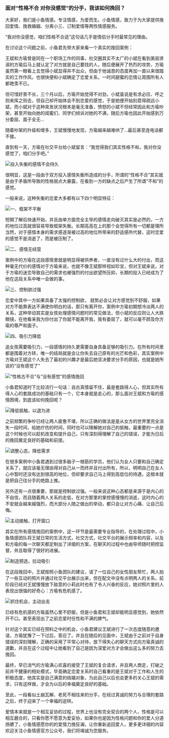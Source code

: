 ### 面对“性格不合 对你没感觉”的分手，我该如何挽回？

大家好，我们是小鱼情感。专注情感，为爱而生。小鱼情感，致力于为大家提供挽回爱情、挽救婚姻、分离小三、订制爱情等两性情感服务。

“我对你没感觉，咱们性格不合适”这句话几乎是情侣分手时最常见的理由。

在讨论这个问题之前，小鱼君先带大家来看一个真实的挽回案例：

王斌和方瑜曾是同在一个职场工作的同事，社交圈其实不太广的小斌在看到美丽贤淑的方瑜后马上就认定了对方就是自己要找的人，随后便展开了热烈的攻势，方瑜虽然第一眼看上去觉得小斌显得并不出众，但由于他诚恳的态度再加一直以来很踏实的工作作风，也很快便和小斌确定了恋爱关系，一时间甜蜜的恋情让周围所有人都艳羡不已。

但可惜好景不长，三个月以后，方瑜开始觉得不对劲，小斌虽说是有求必应、呼之则来挥之则去，但自己却开始体会不到恋爱的感觉，于是她便开始刻意得疏远小斌，而小斌对于这种突发状况根本是毫无准备，愤怒的小斌不但经常因此和方瑜吵架，甚至开始向她的闺蜜们、同学们倾诉对她的不满，随后方瑜也因此开始感到万分委屈、面子全无...

随着吵架的升级和增多，王斌慢慢地发现，方瑜越来越难哄了...最后甚至连电话都不接。

直到有一天，方瑜在社交平台给小斌留言：“我觉得我们其实性格不和，我对你没感觉了，咱们分手吧。”

![投入失衡的感情不会持久](/images/articles/a3/a3_1/image1.png "投入失衡的感情不会持久")

很明显，这是一段由于双方投入感情失衡所造成的分手，所谓的“性格不合”其实就是由于矛盾所导致的性格弱点大暴露，在看到一方的缺点之后产生了所谓“不和”的感觉。

一般来说，这种失衡的恋爱大多都有以下四个明显特征：

![一、框架不平衡](/images/articles/a3/a3_1/image2.png "一、框架不平衡")

短期了解后快速开始，并且由单方面完全主导的感情走向破灭其实是必然的，一方的地位过高就很容易导致框架失衡。长期高高在上的那个会觉得所有一切都是理所当然，对于感情本身的需求感逐渐被过高的地位所带来的舒适感所代替，这时恋爱的感觉不是消逝了，而是被压制了。

![二、感情无经营](/images/articles/a3/a3_1/image3.png "二、感情无经营")

案例中的方瑜在这段感情里就是明显得被供养者，一直没有过什么大的付出，而这种毫无代价的感情对于方瑜来说，也就不像王斌那样视如珍宝，但对王斌来说，对于方瑜的迷恋导致自己的需求也被强烈的付出欲望所压抑，长期的投入已经成为了他在这段关系中唯一会做的事。

![三、控制欲过强](/images/articles/a3/a3_1/image4.png "三、控制欲过强")

恋爱中其中一方如果具备了太强的控制欲， 就势必会让对方感觉到不舒服，如果对方不能靠表达不满使你明白的话，那只有离开你，案例中方瑜初期想冷淡两人的关系，这种举动其实是女孩处理感情问题时的常见做法，但小斌的反应则让人大跌眼镜，在他看来我为你付出了你就不能离开我，我有委屈了，就可以毫不顾及你方瑜的尊严和面子。

![四、吸引力降低](/images/articles/a3/a3_1/image5.png "四、吸引力降低")

追女孩需要吸引力，一段感情的持久更需要自身具备足够的吸引力。在所有时间里都是围着对方转，唯一的结局就是会让你失去自己原有的光芒和色彩，其实案例中方瑜对王斌这个人失去了最初的兴趣才是最后她坚决要求分手的原因，也就是她所说的“没有感觉了”

![“性格古不合”与“没有感觉”的感情挽回](/images/articles/a3/a3_1/image6.png "“性格不合”与“没有感觉”的感情挽回")

小鱼君知道时下比较流行一句话：自古真情留不住，最是套路得人心，但其实所有得人心的套路成功的基础只有一个，它本身就是走心的，那么面对王斌和方瑜的感情困境，到底该如何挽回呢？

![降低抵触，以退为进](/images/articles/a3/a3_1/image7.png "降低抵触，以退为进")

之前频繁的争吵已经让两人疲惫不堪，所以正确的做法是是从女方的世界里完全消失一段时间，给她疗伤的时间，同时也可以降解她对自己的抵触，最重要的一点是这个时候也可以趁机改变和提升自己，只有深刻得理解了自己的错误，才能为日后的挽回奠定良好的基础和前提。

![调整心态，降低需求](/images/articles/a3/a3_1/image8.png "调整心态，降低需求")

在很多案例中小鱼君遇到过很多脑子一根筋的学员，他们认为女人只要和自己确定关系了，就应该毫无理由得对自己从一而终并且付出所有，所以，明明自己在女人心中暂时还没有达到很高的地位，但却要求自己马上得到高低位的待遇，这根本就是把自己往分手的绝路上推。

另外还有一点很重要，那就是控制欲过强。一般来说这种心态都是来源于是内心的不自信，而且随着两人关系的走低，在对方那里的掌控感慢慢的消逝，这时内心的不安就会越来越强烈，而大部分人随之做出的举动，都只会让对方心痛、让自己后悔。

![主动接触，打开窗口](/images/articles/a3/a3_1/image8.png "主动接触，打开窗口")

其实在所有感情挽回的案例中，这一环节是最需要专业指导的，在处理过程中，小鱼情感团队将王斌日常的生活方式，社交方式，社交平台的展示频率和内容，以及和方瑜的每一次聊天都定制出了详细的方案，在聊天的过程中也由导师随时把控监督，并且取得了很好的进展。

![制造预选，拉动吸引](/images/articles/a3/a3_1/image10.png "制造预选，拉动吸引")

在这段挽回中，王斌按照小鱼团队的建议，请了一位自己的女性朋友帮忙，两人拍了一些互动的照片并通过社交平台展示出来，但在配文中没有点明两人的关系，前阶段已经对王斌慢慢放下敌意的小莉此时也有了令人兴奋的反应，她对照片里的人表现出很强的好奇心：方瑜有危机感了。

![抓住机会，主动出击](/images/articles/a3/a3_1/image11.png "抓住机会，主动出击")

已经有危机感的方瑜虽然心里不舒服，但是小鱼君和王斌却能明显感觉到，她依然开不口。甚至表现出了之前恋爱时任性和不满的脾气。

针对这个其实已经在预料之中的机会，小鱼君建议王斌进行了一次态度随意的邀请，方瑜犹豫了一下过后，答应了。并且在随后的见面中，王斌由于之前对于自身错误的深刻理解，正确的采用了平常心对待，放下得失心的聊天方式向方瑜真诚的道歉，并且在这个过程中让她看到了自己是因为深爱对方才会做出这么多的努力去挽回。

最终，早已消气的方瑜满心欢喜的接受了王斌的复合请求，并且两人商定，打破之前并不健康的相处模式，毕竟确定恋爱关系时自己看重的是王斌对于工作和人生的积极态度，他其实是自己满意的结婚对象，为此自己以后也会更多的关心王斌的需求，只有这样做，才会为以后的幸福奠定良好的基础。

至此，一段看似土崩瓦解、老死不相往来的分手，在经过真诚的努力与合理的套路之后，终于迎来了一个幸福的逆转。

爱情本来就是一个相互妥协的过程，世界上也没有完全契合的两个人，性格是可以相互磨合的，只看你愿不愿意为爱妥协，如果你也是因为性格问题和你的爱人分道扬镳了，小鱼情感愿你的的爱情力挽狂澜，让你重新追回爱人，更多更详细的内容欢迎关注小鱼情感官方公众号，我们将竭诚为您服务。
